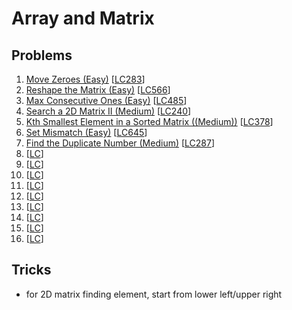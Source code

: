 # Array and Matrix

## Problems

1. [Move Zeroes (Easy)]()
[[LC283](https://leetcode.com/problems/move-zeroes/description/)]
1. [Reshape the Matrix (Easy)]()
[[LC566](https://leetcode.com/problems/reshape-the-matrix/description/)]
1. [Max Consecutive Ones (Easy)]()
[[LC485](https://leetcode.com/problems/max-consecutive-ones/description/)]
1. [Search a 2D Matrix II (Medium)]()
[[LC240](https://leetcode.com/problems/search-a-2d-matrix-ii/description/)]
1. [Kth Smallest Element in a Sorted Matrix ((Medium))]()
[[LC378](https://leetcode.com/problems/kth-smallest-element-in-a-sorted-matrix/)]
1. [Set Mismatch (Easy)]()
[[LC645](https://leetcode.com/problems/set-mismatch/description/)]
1. [Find the Duplicate Number (Medium)]()
[[LC287](https://leetcode.com/problems/find-the-duplicate-number/description/)]
1. []()
[[LC]()]
1. []()
[[LC]()]
1. []()
[[LC]()]
1. []()
[[LC]()]
1. []()
[[LC]()]
1. []()
[[LC]()]
1. []()
[[LC]()]
1. []()
[[LC]()]
1. []()
[[LC]()]

## Tricks

- for 2D matrix finding element, start from lower left/upper right

